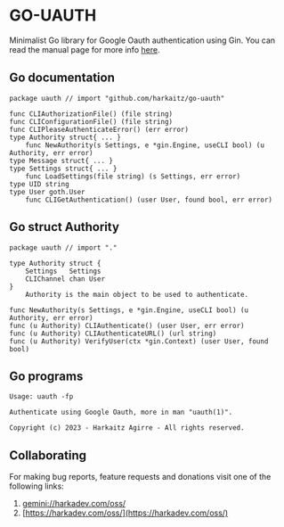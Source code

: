 # GO-UAUTH

Minimalist Go library for Google Oauth authentication using Gin. You
can read the manual page for more info [here](./uauth.1.md).

## Go documentation

    package uauth // import "github.com/harkaitz/go-uauth"
    
    func CLIAuthorizationFile() (file string)
    func CLIConfigurationFile() (file string)
    func CLIPleaseAuthenticateError() (err error)
    type Authority struct{ ... }
        func NewAuthority(s Settings, e *gin.Engine, useCLI bool) (u Authority, err error)
    type Message struct{ ... }
    type Settings struct{ ... }
        func LoadSettings(file string) (s Settings, err error)
    type UID string
    type User goth.User
        func CLIGetAuthentication() (user User, found bool, err error)

## Go struct Authority

    package uauth // import "."
    
    type Authority struct {
        Settings   Settings
        CLIChannel chan User
    }
        Authority is the main object to be used to authenticate.
    
    func NewAuthority(s Settings, e *gin.Engine, useCLI bool) (u Authority, err error)
    func (u Authority) CLIAuthenticate() (user User, err error)
    func (u Authority) CLIAuthenticateURL() (url string)
    func (u Authority) VerifyUser(ctx *gin.Context) (user User, found bool)

## Go programs

    Usage: uauth -fp
    
    Authenticate using Google Oauth, more in man "uauth(1)".
    
    Copyright (c) 2023 - Harkaitz Agirre - All rights reserved.

## Collaborating

For making bug reports, feature requests and donations visit
one of the following links:

1. [gemini://harkadev.com/oss/](gemini://harkadev.com/oss/)
2. [https://harkadev.com/oss/](https://harkadev.com/oss/)
